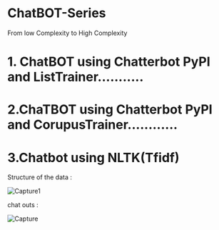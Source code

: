 # ChatBOT-Series
From low Complexity to High Complexity

# 1. ChatBOT using Chatterbot PyPI and ListTrainer...........

# 2.ChaTBOT using Chatterbot PyPI and CorupusTrainer............

# 3.Chatbot using NLTK(Tfidf) 

Structure of the data :

 ![Capture1](https://user-images.githubusercontent.com/82649993/160281990-9d14cff4-2281-43b7-af55-54fb1198559b.PNG)

          
 chat outs  :
 
 ![Capture](https://user-images.githubusercontent.com/82649993/160281978-3c39ef86-6997-4ab8-8f3a-504113298cb3.PNG)




        

